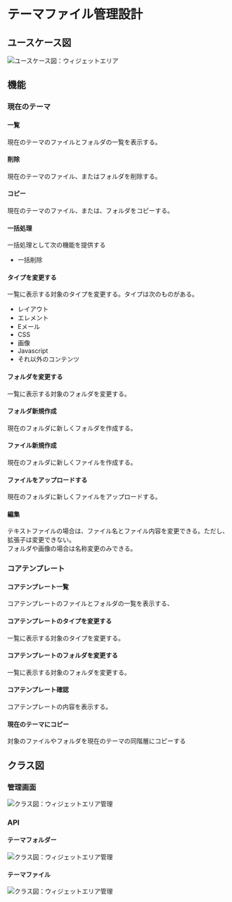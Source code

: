 # テーマファイル管理設計

## ユースケース図
![ユースケース図：ウィジェットエリア](../../../svg/use_case/bc-theme-file/theme_files.svg)

## 機能
### 現在のテーマ
#### 一覧
現在のテーマのファイルとフォルダの一覧を表示する。

#### 削除
現在のテーマのファイル、またはフォルダを削除する。

#### コピー
現在のテーマのファイル、または、フォルダをコピーする。

#### 一括処理
一括処理として次の機能を提供する
- 一括削除

#### タイプを変更する
一覧に表示する対象のタイプを変更する。タイプは次のものがある。
- レイアウト
- エレメント
- Eメール
- CSS
- 画像
- Javascript
- それ以外のコンテンツ

#### フォルダを変更する
一覧に表示する対象のフォルダを変更する。

#### フォルダ新規作成
現在のフォルダに新しくフォルダを作成する。

#### ファイル新規作成
現在のフォルダに新しくファイルを作成する。

#### ファイルをアップロードする
現在のフォルダに新しくファイルをアップロードする。

#### 編集
テキストファイルの場合は、ファイル名とファイル内容を変更できる。ただし、拡張子は変更できない。  
フォルダや画像の場合は名称変更のみできる。

### コアテンプレート
#### コアテンプレート一覧
コアテンプレートのファイルとフォルダの一覧を表示する、

#### コアテンプレートのタイプを変更する
一覧に表示する対象のタイプを変更する。

#### コアテンプレートのフォルダを変更する
一覧に表示する対象のフォルダを変更する。

#### コアテンプレート確認
コアテンプレートの内容を表示する。

#### 現在のテーマにコピー
対象のファイルやフォルダを現在のテーマの同階層にコピーする

 
## クラス図
### 管理画面
![クラス図：ウィジェットエリア管理](../../../svg/class/bc-theme-file/manage_theme_files.svg)


### API
#### テーマフォルダー
![クラス図：ウィジェットエリア管理](../../../svg/class/bc-theme-file/api_theme_folders.svg) 
#### テーマファイル
![クラス図：ウィジェットエリア管理](../../../svg/class/bc-theme-file/api_theme_files.svg)
